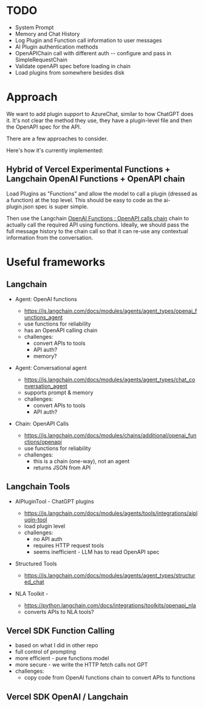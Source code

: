 # TODO
- System Prompt
- Memory and Chat History
- Log Plugin and Function call information to user messages
- AI Plugin authentication methods
- OpenAPIChain call with different auth -- configure and pass in SimpleRequestChain
- Validate openAPI spec before loading in chain
- Load plugins from somewhere besides disk

# Approach
We want to add plugin support to AzureChat, similar to how ChatGPT does it. It's not clear the method they use, they have a plugin-level file and then the OpenAPI spec for the API.

There are a few approaches to consider.

Here's how it's currently implemented:

## Hybrid of Vercel Experimental Functions + Langchain OpenAI Functions + OpenAPI chain
Load Plugins as "Functions" and allow the model to call a plugin (dressed as a function) at the top level. This should be easy to code as the ai-plugin.json spec is super simple.

Then use the Langchain [OpenAI Functions : OpenAPI calls chain](https://js.langchain.com/docs/modules/chains/additional/openai_functions/openapi) chain to actually call the required API using functions.
Ideally, we should pass the full message history to the chain call so that it can re-use any contextual information from the conversation.

# Useful frameworks

## Langchain 
- Agent: OpenAI functions
  - https://js.langchain.com/docs/modules/agents/agent_types/openai_functions_agent 
  - use functions for reliability
  - has an OpenAPI calling chain
  - challenges:
    - convert APIs to tools
    - API auth?
    - memory?

- Agent: Conversational agent
  - https://js.langchain.com/docs/modules/agents/agent_types/chat_conversation_agent
  - supports prompt & memory
  - challenges: 
    - convert APIs to tools
    - API auth?


- Chain: OpenAPI Calls
  - https://js.langchain.com/docs/modules/chains/additional/openai_functions/openapi 
  - use functions for reliability
  - challenges:
    - this is a chain (one-way), not an agent
    - returns JSON from API

## Langchain Tools
- AIPluginTool - ChatGPT plugins
  - https://js.langchain.com/docs/modules/agents/tools/integrations/aiplugin-tool 
  - load plugin level
  - challenges:
    - no API auth
    - requires HTTP request tools
    - seems inefficient - LLM has to read OpenAPI spec

- Structured Tools
  - https://js.langchain.com/docs/modules/agents/agent_types/structured_chat 

- NLA Toolkit - 
  - https://python.langchain.com/docs/integrations/toolkits/openapi_nla
  - converts APIs to NLA tools?

## Vercel SDK Function Calling
- based on what I did in other repo
- full control of prompting
- more efficient - pure functions model
- more secure - we write the HTTP fetch calls not GPT
- challenges:
  - copy code from OpenAI functions chain to convert APIs to functions

## Vercel SDK OpenAI / Langchain